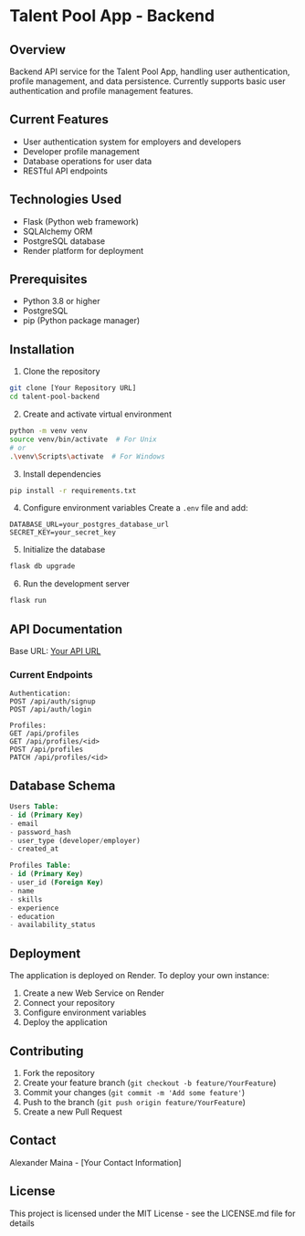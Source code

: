 # Talent Pool App - Backend

## Overview

Backend API service for the Talent Pool App, handling user authentication, profile management, and data persistence. Currently supports basic user authentication and profile management features.

## Current Features

- User authentication system for employers and developers
- Developer profile management
- Database operations for user data
- RESTful API endpoints

## Technologies Used

- Flask (Python web framework)
- SQLAlchemy ORM
- PostgreSQL database
- Render platform for deployment

## Prerequisites

- Python 3.8 or higher
- PostgreSQL
- pip (Python package manager)

## Installation

1. Clone the repository

```bash
git clone [Your Repository URL]
cd talent-pool-backend
```

2. Create and activate virtual environment

```bash
python -m venv venv
source venv/bin/activate  # For Unix
# or
.\venv\Scripts\activate  # For Windows
```

3. Install dependencies

```bash
pip install -r requirements.txt
```

4. Configure environment variables
   Create a `.env` file and add:

```
DATABASE_URL=your_postgres_database_url
SECRET_KEY=your_secret_key
```

5. Initialize the database

```bash
flask db upgrade
```

6. Run the development server

```bash
flask run
```

## API Documentation

Base URL: [Your API URL](your-api-url-here)

### Current Endpoints

```
Authentication:
POST /api/auth/signup
POST /api/auth/login

Profiles:
GET /api/profiles
GET /api/profiles/<id>
POST /api/profiles
PATCH /api/profiles/<id>
```

## Database Schema

```sql
Users Table:
- id (Primary Key)
- email
- password_hash
- user_type (developer/employer)
- created_at

Profiles Table:
- id (Primary Key)
- user_id (Foreign Key)
- name
- skills
- experience
- education
- availability_status
```

## Deployment

The application is deployed on Render. To deploy your own instance:

1. Create a new Web Service on Render
2. Connect your repository
3. Configure environment variables
4. Deploy the application

## Contributing

1. Fork the repository
2. Create your feature branch (`git checkout -b feature/YourFeature`)
3. Commit your changes (`git commit -m 'Add some feature'`)
4. Push to the branch (`git push origin feature/YourFeature`)
5. Create a new Pull Request

## Contact

Alexander Maina - [Your Contact Information]

## License

This project is licensed under the MIT License - see the LICENSE.md file for details
